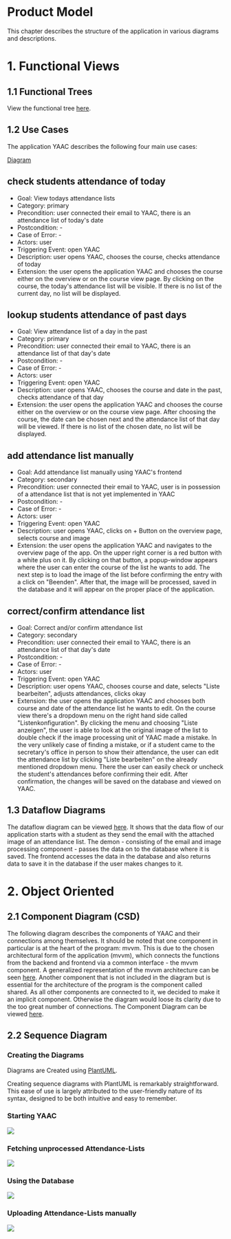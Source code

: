 # Product Model

This chapter describes the structure of the application in various diagrams and descriptions.

# 1. Functional Views

## 1.1 Functional Trees

View the functional tree [here](https://github.com/DHBW-SE-2023/YAAC/blob/DONT-MERGE-graphs/graph_yaac.svg).

## 1.2 Use Cases

The application YAAC describes the following four main use cases:

[Diagram](/Diagrams/UseCaseDiagram.uxf)
<!--
- Name: Was wird getan?
- Goal: Globale Zielsetzung bei erfolgreicher Ausführung
- Category: Primär/Sekundär
- Precondition: Erwarteter Zustand vor Beginn des Use Cases
- Postcondition: Erwarteter Zustand nach Use Case
- Case of Error: Erwarteter Zustand wenn Fehler X auftritt
- Actors: Eingebundene Rollen
- Triggering Event: Ereignis, das den Geschäftsprozess startet
- Description: Textuelle Beschreibung des Standardfalls
- Extension: Textuelle Beschreibung
- Alternatives: Alternative Verarbeitungen

Prozessdarstellung aus Sicht des Akteurs; Dient der Kommunikation mit Auftraggeber, keine internen Strukturen oder Details, Standardfall immer vollständig spezifizieren, max 1 Seite Beschreibung, Fokus auf (Standard)Abläufe; nicht Funktionen
-->

## check students attendance of today
- Goal: View todays attendance lists
- Category: primary
- Precondition: user connected their email to YAAC, there is an attendance list of today's date
- Postcondition: -
- Case of Error: -
- Actors: user
- Triggering Event: open YAAC
- Description: user opens YAAC, chooses the course, checks attendance of today
- Extension: the user opens the application YAAC and chooses the course either on the overview or on the course view page. By clicking on the course, the today's attendance list will be visible. If there is no list of the current day, no list will be displayed.

## lookup students attendance of past days
- Goal: View attendance list of a day in the past
- Category: primary
- Precondition: user connected their email to YAAC, there is an attendance list of that day's date
- Postcondition: -
- Case of Error: -
- Actors: user
- Triggering Event: open YAAC
- Description: user opens YAAC, chooses the course and date in the past, checks attendance of that day
- Extension: the user opens the application YAAC and chooses the course either on the overview or on the course view page. After choosing the course, the date can be chosen next and the attendance list of that day will be viewed. If there is no list of the chosen date, no list will be displayed. 

## add attendance list manually
- Goal: Add attendance list manually using YAAC's frontend
- Category: secondary
- Precondition: user connected their email to YAAC, user is in possession of a attendance list that is not yet implemented in YAAC
- Postcondition: -
- Case of Error: -
- Actors: user
- Triggering Event: open YAAC
- Description: user opens YAAC, clicks on + Button on the overview page, selects course and image
- Extension: the user opens the application YAAC and navigates to the overview page of the app. On the upper right corner is a red button with a white plus on it. By clicking on that button, a popup-window appears where the user can enter the course of the list he wants to add. The next step is to load the image of the list before confirming the entry with a click on "Beenden". After that, the image will be processed, saved in the database and it will appear on the proper place of the application.

## correct/confirm attendance list
- Goal: Correct and/or confirm attendance list
- Category: secondary
- Precondition: user connected their email to YAAC, there is an attendance list of that day's date
- Postcondition: -
- Case of Error: -
- Actors: user
- Triggering Event: open YAAC
- Description: user opens YAAC, chooses course and date, selects "Liste bearbeiten", adjusts attendances, clicks okay
- Extension: the user opens the application YAAC and chooses both course and date of the attendance list he wants to edit. On the course view there's a dropdown menu on the right hand side called "Listenkonfiguration". By clicking the menu and choosing "Liste anzeigen", the user is able to look at the original image of the list to double check if the image processing unit of YAAC made a mistake. In the very unlikely case of finding a mistake, or if a student came to the secretary's office in person to show their attendance, the user can edit the attendance list by clicking "Liste bearbeiten" on the already mentioned dropdown menu. There the user can easily check or uncheck the student's attendances before confirming their edit. After confirmation, the changes will be saved on the database and viewed on YAAC.


## 1.3 Dataflow Diagrams

The dataflow diagram can be viewed [here](/Diagrams/DataflowDiagram.uxf). It shows that the data flow of our application starts with a student as they send the email with the attached image of an attendance list. The demon - consisting of the email and image processing component - passes the data on to the database where it is saved. The frontend accesses the data in the database and also returns data to save it in the database if the user makes changes to it.


# 2. Object Oriented
<!--
Formulierung von
- Assoziationen (Beziehungen zwischen Objekten)
- Kardinalitäten (Anzahl von assoziierten Objekten)
- Aggregationen (Sonderfall einer Assoziation)
- Kompositionen (Interaktion von Objekten)
- Kommunikationsreihenfolge
- Sequentielle Darstellung

- Analysephase zur Identifikation von Use Cases und Komponenten
- Erstellung statischer Modelle, dazu Identifikation von:
Klassen, Assoziationen, Attributen, Vererbungsstrukturen, Mustern
- Anschließend Erstellung dynamischer Modelle: Szenarien (Sequenzdiagramme, Kommunikationsdiagramme), Zustandsautomaten, Operationen
- Ziel: umfangreiches UML Modell über Systemverhalten vorliegen zu haben
-->

## 2.1 Component Diagram (CSD)

The following diagram describes the components of YAAC and their connections among themselves. 
It should be noted that one component in particular is at the heart of the program: mvvm. This is due to the chosen architectural form of the application (mvvm), which connects the functions from the backend and frontend via a common interface - the mvvm component. A generalized representation of the mvvm architecture can be seen [here](/Diagrams/mvvm.uxf).
Another component that is not included in the diagram but is essential for the architecture of the program is the component called shared. As all other components are connected to it, we decided to make it an implicit component. Otherwise the diagram would loose its clarity due to the too great number of connections.
The Component Diagram can be viewed [here](/Diagrams/ComponentDiagram.uxf).



## 2.2 Sequence Diagram

### Creating the Diagrams

Diagrams are Created using [PlantUML](https://plantuml.com/sequence-diagram).

Creating sequence diagrams with PlantUML is remarkably straightforward. This ease of use is largely attributed to the user-friendly nature of its syntax, designed to be both intuitive and easy to remember.

### Starting YAAC
![](/Diagrams/Sequence_Diagrams/Starting_YAAC.png)

### Fetching unprocessed Attendance-Lists
![](/Diagrams/Sequence_Diagrams/Periodic_Mail_Fetch.png)

### Using the Database
![](/Diagrams/Sequence_Diagrams/Database.png)

### Uploading Attendance-Lists manually
![](/Diagrams/Sequence_Diagrams/Adding_Lists_Manually.png)


<!--
# 3. Algorithmic

## 3.1 Control Structures

Verwendete Typen: 
- Sequenzen
- Selektion
- Repetition
- Aufruf anderer Algorithmen
Mögliche Darstellung als Pseudocode oder Struktogramm

## 3.2 Decision Tables

- Fassen Vorbedingungen und Aktionen zusammen
- Entscheidungstabellen sind formal vollständig, wenn alle Kombinationen der Bedingungen beschrieben sind
- Entscheidungstabellen sind inhaltlich vollständig, wenn alle Problemkompinationen aufgeführt sind

# 4. Stateful

## 4.1 Automates

State Machines (SM)

## 4.2 Petri Nets

- gerichtete Graphen
- besitzen 2 Knoten: Stelle (Zustand), Transition (Zustandsübergang)
- Stellen können 2 Token aufnehmen
- Transition dann ausgeführt, wenn jede der Eingabestellen einen Token besitzt
- toben der Eingabestellen werden bei Ausführung entfernt
- Ausgebestellen wird Token hinzugefügt

-->
